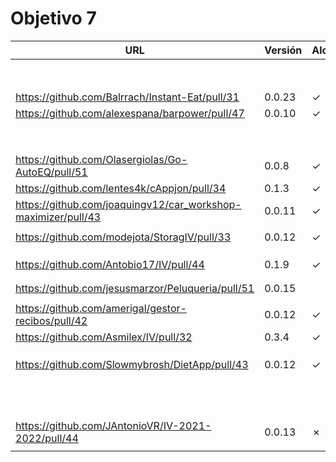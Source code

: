 # Objetivo 7

| URL                                                           | Versión | Alcanzado |
|---------------------------------------------------------------|---------|-----------|
| <!-- Enlace de noise-kngdm -->                                |         |           |
| <!-- Enlace de Esturillo98 -->                                |         |           |
| <!-- Enlace de LuisArostegui -->                              |         |           |
| <!-- Enlace de Paszser -->                                    |         |           |
| <!-- Enlace de Mapachana -->                                  |         |           |
| <!-- Enlace de eantoniocalo18 -->                             |         |           |
| <!-- Enlace de NachoCarher -->                                |         |           |
| <!-- Enlace de C L A -->                                      |         |           |
| https://github.com/Balrrach/Instant-Eat/pull/31               | 0.0.23  | ✓         |
| https://github.com/alexespana/barpower/pull/47                | 0.0.10  | ✓         |
| <!-- Enlace de Javierexmar -->                                |         |           |
| <!-- Enlace de MarinoFajardo -->                              |         |           |
| <!-- Enlace de danifm1321 -->                                 |         |           |
| <!-- Enlace de josevilchez247 -->                             |         |           |
| <!-- Enlace de arguellesm -->                                 |         |           |
| <!-- Enlace de DFolchA -->                                    |         |           |
| <!-- Enlace de JaimeGM96 -->                                  |         |           |
| <!-- Enlace de agr8 -->                                       |         |           |
| https://github.com/Olasergiolas/Go-AutoEQ/pull/51             | 0.0.8   | ✓         |
| https://github.com/lentes4k/cAppjon/pull/34                   | 0.1.3   | ✓         |
| https://github.com/joaquingv12/car_workshop-maximizer/pull/43 | 0.0.11  | ✓         |
| <!-- Enlace de gomares -->                                    |         |           |
| https://github.com/modejota/StoragIV/pull/33                  | 0.0.12  | ✓         |
| <!-- Enlace de argelion14 -->                                 |         |           |
| <!-- Enlace de juanmihdz -->                                  |         |           |
| <!-- Enlace de venrra -->                                     |         |           |
| https://github.com/Antobio17/IV/pull/44                       | 0.1.9   | ✓         |
| <!-- Enlace de manujurado1 -->                                |         |           |
| <!-- Enlace de migueorg -->                                   |         |           |
| https://github.com/jesusmarzor/Peluqueria/pull/51             | 0.0.15  |           |
| <!-- Enlace de francisco3207 -->                              |         |           |
| https://github.com/amerigal/gestor-recibos/pull/42            | 0.0.12  | ✓         |
| https://github.com/Asmilex/IV/pull/32                         | 0.3.4   | ✓         |
| <!-- Enlace de ismaelmontesinos -->                           |         |           |
| <!-- Enlace de morevi -->                                     |         |           |
| <!-- Enlace de Pablont98 -->                                  |         |           |
| https://github.com/Slowmybrosh/DietApp/pull/43                | 0.0.12  | ✓         |
| <!-- Enlace de sorozcov -->                                   |         |           |
| <!-- Enlace de jlortega00 -->                                 |         |           |
| <!-- Enlace de Xileon310 -->                                  |         |           |
| <!-- Enlace de Parka015 -->                                   |         |           |
| <!-- Enlace de edusegrich -->                                 |         |           |
| <!-- Enlace de LuisSS20 -->                                   |         |           |
| <!-- Enlace de juanfran00 -->                                 |         |           |
| <!-- Enlace de Albertotc99 -->                                |         |           |
| <!-- Enlace de aleveji -->                                    |         |           |
| <!-- Enlace de paula1999 -->                                  |         |           |
| <!-- Enlace de xCyal -->                                      |         |           |
| <!-- Enlace de vlljuan99 -->                                  |         |           |
| https://github.com/JAntonioVR/IV-2021-2022/pull/44            | 0.0.13  |   ✗       |
| <!-- Enlace de pablozafra97 -->                               |         |           |

